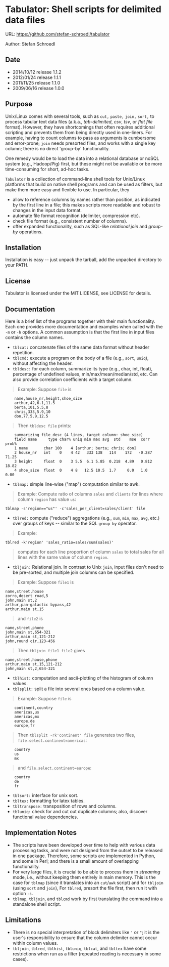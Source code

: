 # Tabulator: Shell scripts for delimited data files

URL: https://github.com/stefan-schroedl/tabulator

Author: Stefan Schroedl

## Date

* 2014/10/12 release 1.1.2
* 2012/01/24 release 1.1.1
* 2011/11/25 release 1.1.0
* 2009/06/16 release 1.0.0


## Purpose


Unix/Linux comes with several tools, such as `cut,` `paste,` `join,` `sort,` to
process tabular text data files (a.k.a., *tab-delimited*, *csv*, *tsv*,
or *flat file* format). However, they have shortcomings that often requires
additional scripting and prevents them from being directly used in one-liners.
For example, having to count columns to pass as arguments is cumbersome and
error-prone; `join` needs presorted files, and works with a single key column;
there is no direct 'group-by' functionality.

One remedy would be to load the data into a relational database or noSQL system
(e.g., Hadoop/Pig) first, but these might not be available or be more
time-consuming for short, ad-hoc tasks.

`Tabulator` is a collection of command-line shell tools for Unix/Linux platforms
that build on native shell programs and can be used as filters, but make them more
easy and flexible to use. In particular, they

* allow to reference columns by names rather than position, as indicated by the
  first line in a file; this makes scripts more readable and robust to changes
  in the input data format.
* automate file format recognition (delimiter, compression etc).
* check file format (e.g., consistent number of columns).
* offer expanded functionality, such as SQL-like *relational join* and *group-by*
  operations.

## Installation

Installation is easy -- just unpack the tarball, add the unpacked directory to
your PATH.

## License

Tabulator is licensed under the MIT LICENSE, see LICENSE for details.

## Documentation

Here is a brief list of the programs together with their main functionality.
Each one provides more documentation and examples when called with the `-m` or
`-h` options. A common assumption is that the first line in input files contains
the column names.

* `tblcat:` concatenate files of the same data format without header repetition.
* `tblcmd:` execute a program on the body of a file (e.g., `sort`, `uniq`),
  without affecting the header.
* `tbldesc:` for each column, summarize its type (e.g., char, int, float),
  percentage of undefined values, min/max/mean/median/std, etc. Can also provide
  correlation coefficients with a target column.

> Example: Suppose `file` is

        name,house_nr,height,shoe_size
        arthur,42,6.1,11.5
        berta,101,5.5,8
        chris,333,5.9,10
        don,77,5.9,12.5

> Then `tbldesc file` prints:

        summarizing file_desc (4 lines, target column: shoe_size)
        field name     type char% uniq min max avg  std    mse  corr   prob%
        1 name       char 100    4 [arthur; berta; chris; don]
        2 house_nr   int    0    4 42   333 138   114    172   -0.287 71.25
        3 height     float  0    3 5.5  6.1 5.85  0.218  4.89   0.812 18.82
        4 shoe_size  float  0    4 8   12.5 10.5  1.7     0.0   1.0    0.00

* `tblmap:` simple line-wise ("map") computation similar to awk.

> Example: Compute ratio of columns `sales` and `clients` for lines where column
  `region` has value `us`:

    tblmap -s'region=="us"' -c'sales_per_client=sales/client' file

* `tblred:` compute ("reduce") aggregations (e.g., `sum`, `min`, `max`, `avg`,
   etc.) over groups of keys -- similar to the SQL `group by` operator.

> Example:

    tblred -k'region' 'sales_ratio=sales/sum(sales)'
> computes for each line proportion of column `sales` to total sales for all
> lines with the same value of column `region`.

* `tbljoin:` Relational join. In contrast to Unix `join`, input files don't
  need to be pre-sorted, and multiple join columns can be specified.

> Example: Suppose `file1` is

    name,street,house
    zorro,desert road,5
    john,main st,2
    arthur,pan-galactic bypass,42
    arthur,main st,15

> and `file2` is

    name,street,phone
    john,main st,654-321
    arthur,main st,121-212
    john,round cir,123-456

> Then `tbljoin file1 file2` gives

    name,street,house,phone
    arthur,main st,15,121-212
    john,main st,2,654-321

* `tblhist:` computation and ascii-plotting of the histogram of column values.
* `tblsplit:` split a file into several ones based on a column value.

> Example: Suppose `file` is

        continent,country
        americas,us
        americas,mx
        europe,de
        europe,fr

> Then `tblsplit -rk'continent' file` generates two files,
> `file.select.continent=americas`:

        country
        us
        mx
> and `file.select.continent=europe`:

        country
        de
        fr

* `tblsort:` interface for unix sort.
* `tbltex:` formatting for latex tables.
* `tbltranspose:` transposition of rows and columns.
* `tbluniq:` check for and cut out duplicate columns; also, discover functional
     value dependencies.

## Implementation Notes

* The scripts have been developed over time to help with various data
  processing tasks, and were not designed from the outset to be released in one
  package. Therefore, some scripts are implemented in Python, and some in Perl;
  and there is a small amount of overlapping functionality.
* For very large files, it is crucial to be able to process them in *streaming*
  mode, i.e., without keeping them entirely in main memory. This is the case for
  `tblmap` (since it translates into an `cut`/`awk` script) and for `tbljoin`
  (using `sort` and `join`), For `tblred`, presort the file first, then run it
  with option `-s`.
* `tblmap`, `tbljoin`, and `tblcmd` work by first translating the command into
  a standalone shell script.

## Limitations

* There is no special interpretation of block delimiters like `'` or `"`; it is
  the user's responsibility to ensure that the column delimiter cannot occur
  within column values.
* `tbljoin`, `tblred`, `tblhist`, `tbluniq`, `tblcat`, and `tbltex` have some
  restrictions when run as a filter (repeated reading is necessary in some cases).
